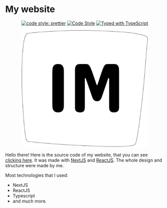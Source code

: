# My website

<div align="center">

[![code style: prettier](https://img.shields.io/badge/code_style-prettier-ff69b4.svg?style=flat-square)](https://github.com/prettier/prettier)
[![Code Style](https://badgen.net/badge/eslint/airbnb/ff5a5f?icon=airbnb)](https://github.com/airbnb/javascript)
[![Typed with TypeScript](https://badgen.net/badge/-/typescript?icon=typescript&label)](https://github.com/microsoft/TypeScript)

</div>

<div align="center">
  <img style="max-width: 400px; margin-left: auto; margin-right: auto;" src="src/app/icon.png">
</div>

Hello there! Here is the source code of my website, that you can see [clicking here](https://www.italomlp.dev). It was made with [NextJS]() and [ReactJS](). The whole design and structure were made by me.

Most technologies that I used:

- NextJS
- ReactJS
- Typescript
- and much more.
